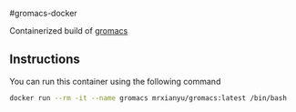 #gromacs-docker

Containerized build of [gromacs](https://gromacs.org)

## Instructions

You can run this container using the following command

```bash
docker run --rm -it --name gromacs mrxianyu/gromacs:latest /bin/bash
```